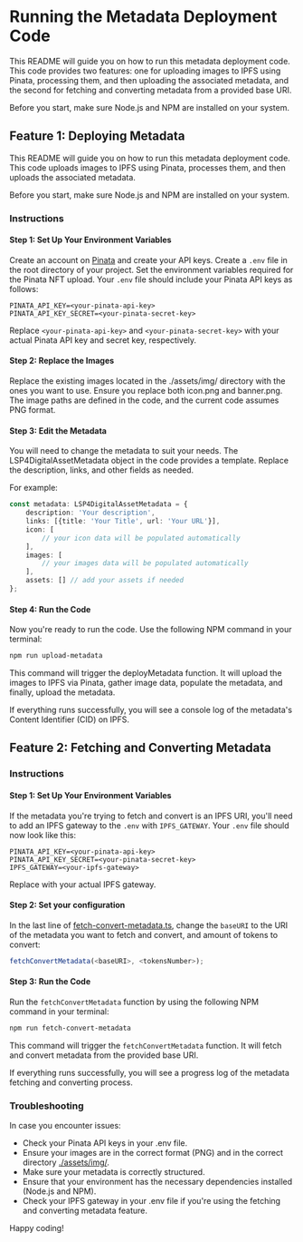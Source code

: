 # Running the Metadata Deployment Code

This README will guide you on how to run this metadata deployment code. This code provides two features: one for uploading images to IPFS using Pinata, processing them, and then uploading the associated metadata, and the second for fetching and converting metadata from a provided base URI.

Before you start, make sure Node.js and NPM are installed on your system.

## Feature 1: Deploying Metadata

This README will guide you on how to run this metadata deployment code. This code uploads images to IPFS using Pinata, processes them, and then uploads the associated metadata.

Before you start, make sure Node.js and NPM are installed on your system.

### Instructions

#### Step 1: Set Up Your Environment Variables

Create an account on [Pinata](https://www.pinata.cloud/) and create your API keys.
Create a `.env` file in the root directory of your project. 
Set the environment variables required for the Pinata NFT upload.
Your `.env` file should include your Pinata API keys as follows:

```text
PINATA_API_KEY=<your-pinata-api-key>
PINATA_API_KEY_SECRET=<your-pinata-secret-key>
```

Replace `<your-pinata-api-key>` and `<your-pinata-secret-key>` with your actual Pinata API key and secret key, respectively.

#### Step 2: Replace the Images
Replace the existing images located in the ./assets/img/ directory with the ones you want to use. Ensure you replace both icon.png and banner.png. The image paths are defined in the code, and the current code assumes PNG format.

#### Step 3: Edit the Metadata
You will need to change the metadata to suit your needs. The LSP4DigitalAssetMetadata object in the code provides a template. Replace the description, links, and other fields as needed.

For example:

```typescript
const metadata: LSP4DigitalAssetMetadata = {
    description: 'Your description',
    links: [{title: 'Your Title', url: 'Your URL'}],
    icon: [
        // your icon data will be populated automatically 
    ],
    images: [
        // your images data will be populated automatically
    ],
    assets: [] // add your assets if needed
};
```

#### Step 4: Run the Code
Now you're ready to run the code. Use the following NPM command in your terminal:

```bash
npm run upload-metadata
```

This command will trigger the deployMetadata function. It will upload the images to IPFS via Pinata, gather image data, populate the metadata, and finally, upload the metadata.

If everything runs successfully, you will see a console log of the metadata's Content Identifier (CID) on IPFS.

## Feature 2: Fetching and Converting Metadata

### Instructions

#### Step 1: Set Up Your Environment Variables

If the metadata you're trying to fetch and convert is an IPFS URI, you'll need to add an IPFS gateway to the `.env` with `IPFS_GATEWAY`. Your `.env` file should now look like this:

```text
PINATA_API_KEY=<your-pinata-api-key>
PINATA_API_KEY_SECRET=<your-pinata-secret-key>
IPFS_GATEWAY=<your-ipfs-gateway>
```

Replace <your-ipfs-gateway> with your actual IPFS gateway.

#### Step 2: Set your configuration

In the last line of [fetch-convert-metadata.ts](src/fetch-convert-metadata.ts), 
change the `baseURI` to the URI of the metadata you want to fetch and convert, 
and amount of tokens to convert:

```typescript
fetchConvertMetadata(<baseURI>, <tokensNumber>);
```

#### Step 3: Run the Code

Run the `fetchConvertMetadata` function by using the following NPM command in your terminal:

```bash
npm run fetch-convert-metadata
```

This command will trigger the `fetchConvertMetadata` function. It will fetch and convert metadata from the provided base URI.

If everything runs successfully, you will see a progress log of the metadata fetching and converting process.

### Troubleshooting

In case you encounter issues:

- Check your Pinata API keys in your .env file.
- Ensure your images are in the correct format (PNG) and in the correct directory [./assets/img/](./assets/img/).
- Make sure your metadata is correctly structured.
- Ensure that your environment has the necessary dependencies installed (Node.js and NPM).
- Check your IPFS gateway in your .env file if you're using the fetching and converting metadata feature.

Happy coding!